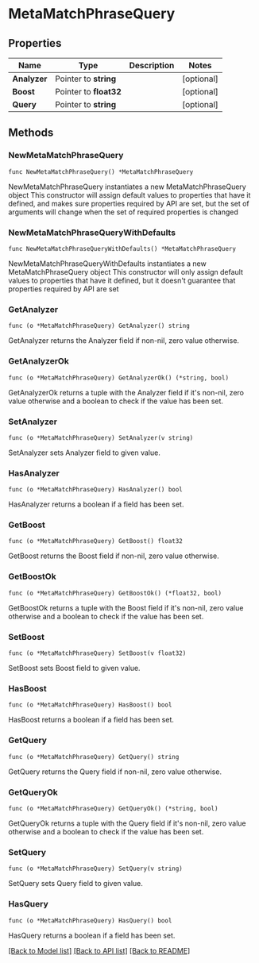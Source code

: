 # MetaMatchPhraseQuery

## Properties

Name | Type | Description | Notes
------------ | ------------- | ------------- | -------------
**Analyzer** | Pointer to **string** |  | [optional] 
**Boost** | Pointer to **float32** |  | [optional] 
**Query** | Pointer to **string** |  | [optional] 

## Methods

### NewMetaMatchPhraseQuery

`func NewMetaMatchPhraseQuery() *MetaMatchPhraseQuery`

NewMetaMatchPhraseQuery instantiates a new MetaMatchPhraseQuery object
This constructor will assign default values to properties that have it defined,
and makes sure properties required by API are set, but the set of arguments
will change when the set of required properties is changed

### NewMetaMatchPhraseQueryWithDefaults

`func NewMetaMatchPhraseQueryWithDefaults() *MetaMatchPhraseQuery`

NewMetaMatchPhraseQueryWithDefaults instantiates a new MetaMatchPhraseQuery object
This constructor will only assign default values to properties that have it defined,
but it doesn't guarantee that properties required by API are set

### GetAnalyzer

`func (o *MetaMatchPhraseQuery) GetAnalyzer() string`

GetAnalyzer returns the Analyzer field if non-nil, zero value otherwise.

### GetAnalyzerOk

`func (o *MetaMatchPhraseQuery) GetAnalyzerOk() (*string, bool)`

GetAnalyzerOk returns a tuple with the Analyzer field if it's non-nil, zero value otherwise
and a boolean to check if the value has been set.

### SetAnalyzer

`func (o *MetaMatchPhraseQuery) SetAnalyzer(v string)`

SetAnalyzer sets Analyzer field to given value.

### HasAnalyzer

`func (o *MetaMatchPhraseQuery) HasAnalyzer() bool`

HasAnalyzer returns a boolean if a field has been set.

### GetBoost

`func (o *MetaMatchPhraseQuery) GetBoost() float32`

GetBoost returns the Boost field if non-nil, zero value otherwise.

### GetBoostOk

`func (o *MetaMatchPhraseQuery) GetBoostOk() (*float32, bool)`

GetBoostOk returns a tuple with the Boost field if it's non-nil, zero value otherwise
and a boolean to check if the value has been set.

### SetBoost

`func (o *MetaMatchPhraseQuery) SetBoost(v float32)`

SetBoost sets Boost field to given value.

### HasBoost

`func (o *MetaMatchPhraseQuery) HasBoost() bool`

HasBoost returns a boolean if a field has been set.

### GetQuery

`func (o *MetaMatchPhraseQuery) GetQuery() string`

GetQuery returns the Query field if non-nil, zero value otherwise.

### GetQueryOk

`func (o *MetaMatchPhraseQuery) GetQueryOk() (*string, bool)`

GetQueryOk returns a tuple with the Query field if it's non-nil, zero value otherwise
and a boolean to check if the value has been set.

### SetQuery

`func (o *MetaMatchPhraseQuery) SetQuery(v string)`

SetQuery sets Query field to given value.

### HasQuery

`func (o *MetaMatchPhraseQuery) HasQuery() bool`

HasQuery returns a boolean if a field has been set.


[[Back to Model list]](../README.md#documentation-for-models) [[Back to API list]](../README.md#documentation-for-api-endpoints) [[Back to README]](../README.md)


